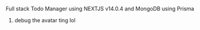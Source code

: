 Full stack Todo Manager using NEXTJS v14.0.4 and MongoDB using Prisma

1. debug the avatar ting lol
